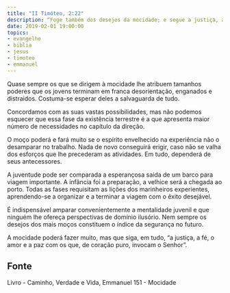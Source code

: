 ```yaml
---
title: "II Timóteo, 2:22"
description: “Foge também dos desejos da mocidade; e segue a justiça, a fé, o amor e a paz com os que, de coração puro, invocam o Senhor.” — Paulo
date: 2019-02-01 19:00:00
topics: 
- evangelho
- biblia
- jesus
- timoteo
- emmanuel
---
```


Quase sempre os que se dirigem à mocidade lhe atribuem tamanhos poderes que os
jovens terminam em franca desorientação, enganados e distraidos. Costuma-se
esperar deles a salvaguarda de tudo.

Concordamos com as suas vastas possibilidades, mas não podemos esquecer que essa
fase da existência terrestre é a que apresenta maior número de necessidades no
capítulo da direção.

O moço poderá e fará muito se o espírito envelhecido na experiência não o
desamparar no trabalho. Nada de novo conseguirá erigir, caso não se valha
dos esforços que lhe precederam as atividades. Em tudo, dependerá de seus
antecessores.

A juventude pode ser comparada a esperançosa saída de um barco para
viagem importante. A infância foi a preparação, a velhice será a chegada ao
porto. Todas as fases requisitam as lições dos marinheiros experientes,
aprendendo-se a organizar e a terminar a viagem com o êxito desejável.

É indispensável amparar convenientemente a mentalidade juvenil e que
ninguém lhe ofereça perspectivas de domínio ilusório.
Nem sempre os desejos dos mais moços constituem o índice da segurança
no futuro.

A mocidade poderá fazer muito, mas que siga, em tudo, “a justiça, a fé, o
amor e a paz com os que, de coração puro, invocam o Senhor”.


## Fonte
Livro - Caminho, Verdade e Vida, Emmanuel
151 - Mocidade
